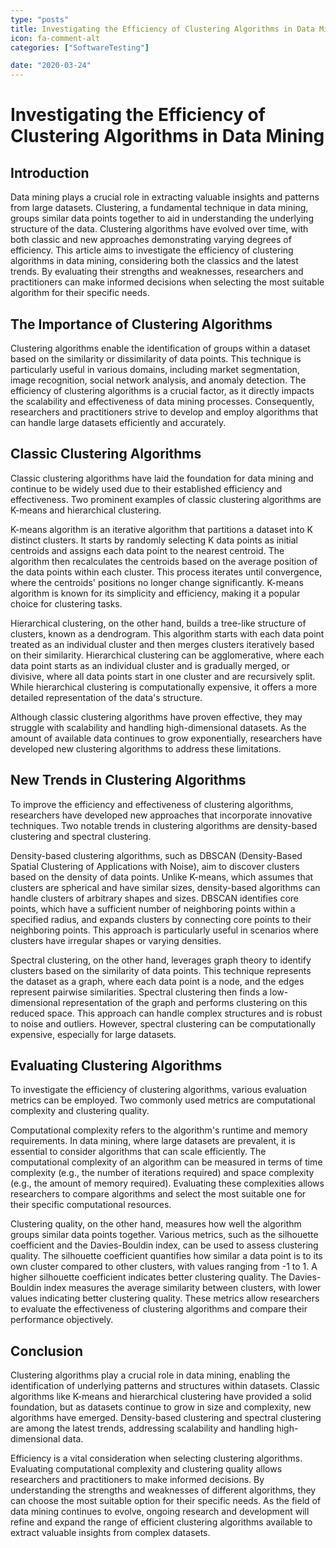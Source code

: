 ```yaml
---
type: "posts"
title: Investigating the Efficiency of Clustering Algorithms in Data Mining
icon: fa-comment-alt
categories: ["SoftwareTesting"]

date: "2020-03-24"
---
```




# Investigating the Efficiency of Clustering Algorithms in Data Mining

## Introduction

Data mining plays a crucial role in extracting valuable insights and patterns from large datasets. Clustering, a fundamental technique in data mining, groups similar data points together to aid in understanding the underlying structure of the data. Clustering algorithms have evolved over time, with both classic and new approaches demonstrating varying degrees of efficiency. This article aims to investigate the efficiency of clustering algorithms in data mining, considering both the classics and the latest trends. By evaluating their strengths and weaknesses, researchers and practitioners can make informed decisions when selecting the most suitable algorithm for their specific needs.

## The Importance of Clustering Algorithms

Clustering algorithms enable the identification of groups within a dataset based on the similarity or dissimilarity of data points. This technique is particularly useful in various domains, including market segmentation, image recognition, social network analysis, and anomaly detection. The efficiency of clustering algorithms is a crucial factor, as it directly impacts the scalability and effectiveness of data mining processes. Consequently, researchers and practitioners strive to develop and employ algorithms that can handle large datasets efficiently and accurately.

## Classic Clustering Algorithms

Classic clustering algorithms have laid the foundation for data mining and continue to be widely used due to their established efficiency and effectiveness. Two prominent examples of classic clustering algorithms are K-means and hierarchical clustering.

K-means algorithm is an iterative algorithm that partitions a dataset into K distinct clusters. It starts by randomly selecting K data points as initial centroids and assigns each data point to the nearest centroid. The algorithm then recalculates the centroids based on the average position of the data points within each cluster. This process iterates until convergence, where the centroids' positions no longer change significantly. K-means algorithm is known for its simplicity and efficiency, making it a popular choice for clustering tasks.

Hierarchical clustering, on the other hand, builds a tree-like structure of clusters, known as a dendrogram. This algorithm starts with each data point treated as an individual cluster and then merges clusters iteratively based on their similarity. Hierarchical clustering can be agglomerative, where each data point starts as an individual cluster and is gradually merged, or divisive, where all data points start in one cluster and are recursively split. While hierarchical clustering is computationally expensive, it offers a more detailed representation of the data's structure.

Although classic clustering algorithms have proven effective, they may struggle with scalability and handling high-dimensional datasets. As the amount of available data continues to grow exponentially, researchers have developed new clustering algorithms to address these limitations.

## New Trends in Clustering Algorithms

To improve the efficiency and effectiveness of clustering algorithms, researchers have developed new approaches that incorporate innovative techniques. Two notable trends in clustering algorithms are density-based clustering and spectral clustering.

Density-based clustering algorithms, such as DBSCAN (Density-Based Spatial Clustering of Applications with Noise), aim to discover clusters based on the density of data points. Unlike K-means, which assumes that clusters are spherical and have similar sizes, density-based algorithms can handle clusters of arbitrary shapes and sizes. DBSCAN identifies core points, which have a sufficient number of neighboring points within a specified radius, and expands clusters by connecting core points to their neighboring points. This approach is particularly useful in scenarios where clusters have irregular shapes or varying densities.

Spectral clustering, on the other hand, leverages graph theory to identify clusters based on the similarity of data points. This technique represents the dataset as a graph, where each data point is a node, and the edges represent pairwise similarities. Spectral clustering then finds a low-dimensional representation of the graph and performs clustering on this reduced space. This approach can handle complex structures and is robust to noise and outliers. However, spectral clustering can be computationally expensive, especially for large datasets.

## Evaluating Clustering Algorithms

To investigate the efficiency of clustering algorithms, various evaluation metrics can be employed. Two commonly used metrics are computational complexity and clustering quality.

Computational complexity refers to the algorithm's runtime and memory requirements. In data mining, where large datasets are prevalent, it is essential to consider algorithms that can scale efficiently. The computational complexity of an algorithm can be measured in terms of time complexity (e.g., the number of iterations required) and space complexity (e.g., the amount of memory required). Evaluating these complexities allows researchers to compare algorithms and select the most suitable one for their specific computational resources.

Clustering quality, on the other hand, measures how well the algorithm groups similar data points together. Various metrics, such as the silhouette coefficient and the Davies-Bouldin index, can be used to assess clustering quality. The silhouette coefficient quantifies how similar a data point is to its own cluster compared to other clusters, with values ranging from -1 to 1. A higher silhouette coefficient indicates better clustering quality. The Davies-Bouldin index measures the average similarity between clusters, with lower values indicating better clustering quality. These metrics allow researchers to evaluate the effectiveness of clustering algorithms and compare their performance objectively.

## Conclusion

Clustering algorithms play a crucial role in data mining, enabling the identification of underlying patterns and structures within datasets. Classic algorithms like K-means and hierarchical clustering have provided a solid foundation, but as datasets continue to grow in size and complexity, new algorithms have emerged. Density-based clustering and spectral clustering are among the latest trends, addressing scalability and handling high-dimensional data.

Efficiency is a vital consideration when selecting clustering algorithms. Evaluating computational complexity and clustering quality allows researchers and practitioners to make informed decisions. By understanding the strengths and weaknesses of different algorithms, they can choose the most suitable option for their specific needs. As the field of data mining continues to evolve, ongoing research and development will refine and expand the range of efficient clustering algorithms available to extract valuable insights from complex datasets.